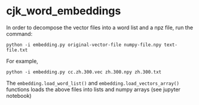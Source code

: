 # cjk_word_embeddings

In order to decompose the vector files into a word list and a npz file, run the command:
```
python -i embedding.py original-vector-file numpy-file.npy text-file.txt
```

For example,
```
python -i embedding.py cc.zh.300.vec zh.300.npy zh.300.txt
```

The `embedding.load_word_list()` and `embedding.load_vectors_array()` functions loads the above files into lists and numpy arrays (see jupyter notebook)
